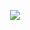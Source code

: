 <p align="center">
  <img src="https://media.giphy.com/media/3l5yJWhnbw5yyqDcQg/giphy.gif"/></h1>
</p>
